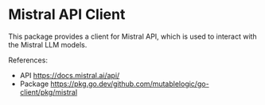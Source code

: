 # Mistral API Client

This package provides a client for Mistral API, which is used to interact with the Mistral LLM models.

References:

- API https://docs.mistral.ai/api/
- Package https://pkg.go.dev/github.com/mutablelogic/go-client/pkg/mistral
